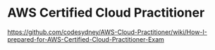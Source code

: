 # AWS Certified Cloud Practitioner

https://github.com/codesydney/AWS-Cloud-Practitioner/wiki/How-I-prepared-for-AWS-Certified-Cloud-Practitioner-Exam
